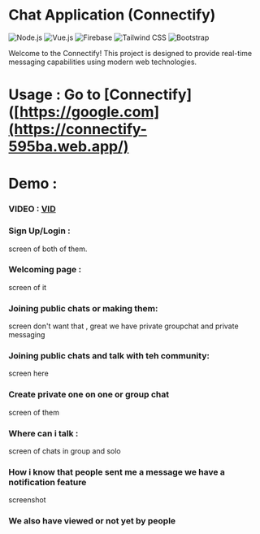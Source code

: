 # Chat Application (Connectify)
  ![Node.js](https://img.shields.io/badge/Node.js-35495E?style=for-the-badge&logo=node.js&logoColor=4FC08D)
   ![Vue.js](https://img.shields.io/badge/Vue.js-35495E?style=for-the-badge&logo=vue.js&logoColor=4FC08D)
   ![Firebase](https://img.shields.io/badge/Firebase-FFCA28?style=for-the-badge&logo=firebase&logoColor=white)
   ![Tailwind CSS](https://img.shields.io/badge/Tailwind_CSS-38B2AC?style=for-the-badge&logo=tailwind-css&logoColor=white)
   ![Bootstrap](https://img.shields.io/badge/Bootstrap-563D7C?style=for-the-badge&logo=bootstrap&logoColor=white)

Welcome to the Connectify! This project is designed to provide real-time messaging capabilities using modern web technologies.

# Usage : Go to [Connectify]([https://google.com](https://connectify-595ba.web.app/)

# Demo :
### VIDEO : [VID](https://github.com/xxEBxx/Chat_Application/blob/main/src/Video%20Demo/VideoGeneral.webm)
  ### Sign Up/Login :
  screen of both of them.
  ### Welcoming page :
  screen of it 
  ### Joining public chats or making them:
  screen
  don't want that , great we have private groupchat and private messaging
  ### Joining public chats and talk with teh community:
  screen here
  ### Create private one on one or group chat 
  screen of them 
  ### Where can i talk :
  screen of chats in group and solo 
  ### How i know that people sent me a message we have a notification feature
  screenshot 
  ### We also have viewed or not yet by people 
  

  
  
